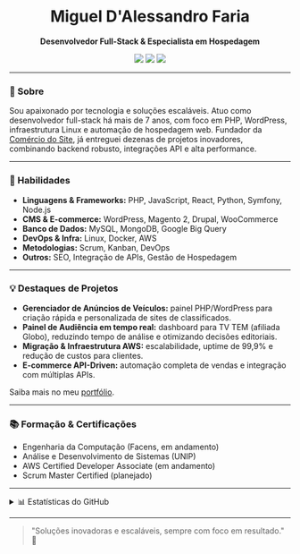 <h1 align="center">Miguel D'Alessandro Faria</h1>
<p align="center">
  <strong>Desenvolvedor Full-Stack & Especialista em Hospedagem</strong>
</p>
<p align="center">
  <a href="https://github.com/MiguelFaria009"><img src="https://img.shields.io/badge/GitHub-181717?style=flat&logo=github&logoColor=white"/></a>
  <a href="https://www.linkedin.com/in/miguel-faria-888171169"><img src="https://img.shields.io/badge/LinkedIn-0A66C2?style=flat&logo=linkedin&logoColor=white"/></a>
  <a href="https://www.comerciodosite.com.br/portfolio"><img src="https://img.shields.io/badge/Portfólio-DC2626?style=flat&logo=google-chrome&logoColor=white"/></a>
</p>

---

### 👋 Sobre

Sou apaixonado por tecnologia e soluções escaláveis. Atuo como desenvolvedor full-stack há mais de 7 anos, com foco em PHP, WordPress, infraestrutura Linux e automação de hospedagem web. Fundador da <a href="https://www.comerciodosite.com.br/portfolio">Comércio do Site</a>, já entreguei dezenas de projetos inovadores, combinando backend robusto, integrações API e alta performance.

---

### 🚀 Habilidades

- **Linguagens & Frameworks:** PHP, JavaScript, React, Python, Symfony, Node.js
- **CMS & E-commerce:** WordPress, Magento 2, Drupal, WooCommerce
- **Banco de Dados:** MySQL, MongoDB, Google Big Query
- **DevOps & Infra:** Linux, Docker, AWS
- **Metodologias:** Scrum, Kanban, DevOps
- **Outros:** SEO, Integração de APIs, Gestão de Hospedagem

---

### 💡 Destaques de Projetos

- **Gerenciador de Anúncios de Veículos:** painel PHP/WordPress para criação rápida e personalizada de sites de classificados.
- **Painel de Audiência em tempo real:** dashboard para TV TEM (afiliada Globo), reduzindo tempo de análise e otimizando decisões editoriais.
- **Migração & Infraestrutura AWS:** escalabilidade, uptime de 99,9% e redução de custos para clientes.
- **E-commerce API-Driven:** automação completa de vendas e integração com múltiplas APIs.

Saiba mais no meu [portfólio](https://www.comerciodosite.com.br/portfolio).

---

### 📚 Formação & Certificações

- Engenharia da Computação (Facens, em andamento)
- Análise e Desenvolvimento de Sistemas (UNIP)
- AWS Certified Developer Associate (em andamento)
- Scrum Master Certified (planejado)

---

<details>
<summary>📊 Estatísticas do GitHub</summary>
<p align="center">
  <img src="https://github-readme-stats.vercel.app/api?username=MiguelFaria009&show_icons=true&theme=radical" alt="stats"/>
  <img src="https://github-readme-stats.vercel.app/api/top-langs/?username=MiguelFaria009&layout=compact&theme=radical" alt="top languages"/>
</p>
</details>

---

> "Soluções inovadoras e escaláveis, sempre com foco em resultado." 🚀
